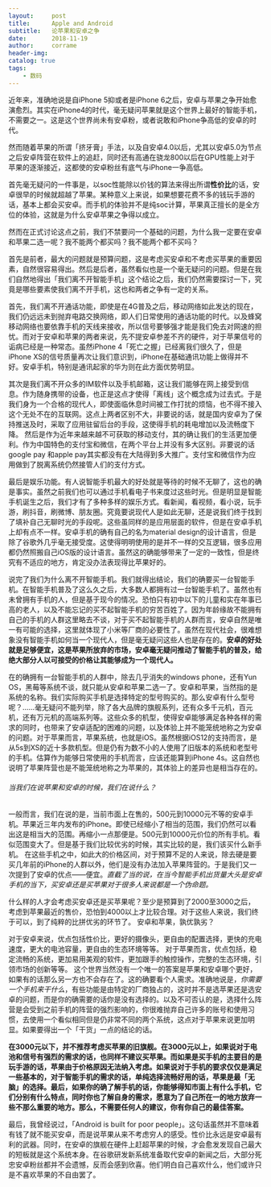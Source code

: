 ```yaml
---
layout:     post
title:      Apple and Android
subtitle:   论苹果和安卓之争
date:       2018-11-19
author:     corrame
header-img:
catalog: true
tags:
    - 数码
---
```



近年来，准确地说是自iPhone 5抑或者是iPhone 6之后，安卓与苹果之争开始愈演愈烈。其实在iPhone4的时代，毫无疑问苹果就是这个世界上最好的智能手机，不需要之一。这是这个世界尚未有安卓粉，或者说敢和iPhone争高低的安卓的时代。

然而随着苹果的所谓「挤牙膏」手法，以及自安卓4.0以后，尤其以安卓5.0为节点之后安卓阵营在软件上的追赶，同时还有高通在骁龙800以后在GPU性能上对于苹果的逐渐接近，这都使的安卓粉丝有底气与iPhone一争高低。

首先毫无疑问的一件事是，以soc性能除以价钱的算法来得出所谓**性价比**的话，安卓很早的时候就超越了苹果。某种意义上来说，如果想要花费不多的钱玩手游的话，基本上都会买安卓。而手机的体验并不是纯soc计算，苹果真正擅长的是全方位的体验，这就是为什么安卓苹果之争得以成立。

然而在正式讨论这点之前，我们不禁要问一个基础的问题，为什么我一定要在安卓和苹果二选一呢？我不能两个都买吗？我不能两个都不买吗？

首先是前者，最大的问题就是预算问题，这是考虑买安卓和不考虑买苹果的重要因素，自然很容易得出。然后是后者，虽然看似也是一个毫无疑问的问题。但是在我们自然地得出「我们离不开智能手机」这个结论之后，我们仍然需要探讨一下，究竟是哪些要素使我们离不开手机，这也和两者之争有一定的关系。

首先，我们离不开通话功能，即使是在4G普及之后，移动网络如此发达的现在，我们仍远远未到抛弃电路交换网络，即人们日常使用的通话功能的时代。以及蜂窝移动网络也要依靠手机的天线来接收，所以信号要够强才能是我们免去对网速的担忧。而对于安卓和苹果的两者来说，先不提安卓参差不齐的硬件，对于苹果信号的诟病已经是一种常态。虽然iPhone 4「死亡之握」已经离我们很久了，但是iPhone XS的信号质量再次让我们意识到，iPhone在基础通讯功能上做得并不好。安卓手机，特别是通讯起家的华为则在此方面优势明显。

其次是我们离不开众多的IM软件以及手机邮箱，这让我们能够在网上接受到信息。作为随身携带的设备，也正是这点才使得「离线」这个概念成为过去式。于是我们身为一个合格的现代人，即使面临休息时间被工作打扰的烦恼，也不得不接入这个无处不在的互联网。这点上两者区别不大，非要说的话，就是国内安卓为了保持推送及时，采取了应用驻留后台的手段，这使得手机的耗电增加以及流畅度下降。
然后是作为近年来越来越不可获取的移动支付，其的确让我们的生活更加便利。作为中国特色的支付宝和微信，在两个平台上并没有多大区别。非要说的话google pay 和apple pay其实都没有在大陆得到多大推广。支付宝和微信作为应用做到了脱离系统仍然接管人们的支付方式。

最后是娱乐功能。有人说智能手机最大的好处就是等待的时候不无聊了，这也的确是事实。虽然之前我们也可以通过手机看电子书来度过这些时光。但是明显是智能手机诞生之后，我们才有了多种多样的娱乐方式。看新闻，看视频，看小说，玩手游，刷抖音，刷微博、朋友圈。究竟要说现代人是如此无聊，还是说我们终于找到了填补自己无聊时光的手段呢。这些虽同样的是应用层面的软件，但是在安卓手机上却有点不一样。安卓手机的确有自己的名为material design的设计语言，但是除了谷歌外几乎毫无接受度。这使得明明使用的是并不一样的交互逻辑，很多应用都仍然照搬自己iOS版的设计语言。虽然这的确能够带来了一定的一致性，但是终究有不适应的地方，肯定没办法表现得比苹果好的。

说完了我们为什么离不开智能手机。我们就得出结论，我们的确要买一台智能手机。在智能手机普及了这么久之后，大多数人都拥有过一台智能手机了。虽然也有未曾拥有手机的人，但是基于现今的情况。恐怕只有初中以下的儿童和实在年事已高的老人，以及不能忘记的买不起智能手机的穷苦百姓了。因为年龄缘故不能拥有自己的手机的人群这里略去不谈，对于买不起智能手机的人群而言，安卓自然是唯一有可能的选择，这里就体现了小米等厂商的必要性了。虽然在现代社会，很难想象没有智能手机如何当一个现代人，但是毫无疑问这些人也是存在的。**安卓的好处就是足够便宜，这是苹果所放弃的市场，安卓毫无疑问推动了智能手机的普及，给绝大部分人以可接受的价格让其能够成为一个现代人。**

在的确拥有一台智能手机的人群中，除去几乎消失的windows phone，还有Yun OS，黑莓等系统不谈，就只能从安卓和苹果二选一了。安卓和苹果，当然指的是系统的名称。我们实际购买手机是选择特定的型号购买的。那么安卓有什么型号呢？……毫无疑问不能列举，除了各大品牌的旗舰系列，还有众多千元机，百元机，还有万元机的高端系列等。这些众多的机型，使得安卓能够满足各种各样的需求的同时，也带来了安卓适配的困难的问题，以及体验上并不能笼统地称之为安卓的问题。对于苹果而言，苹果系统，也就是iOS。虽然根据iOS12的支持而言，是从5s到XS的近十多款机型。但是仍有为数不小的人使用了旧版本的系统和老型号的手机。估算作为能够日常使用的手机而言，应该还能算到iPhone 4s。这自然也说明了苹果阵营也是不能笼统地称之为苹果的，其体验上的差异也是相当存在的。

###### 当我们在说苹果和安卓的时候，我们在说什么？

一般而言，我们在说的是，当前市面上在售的，500元到10000元不等的安卓手机。苹果近三年内发布的iPhone。即使已经缩小了相当的范围，我们仍然可以看出这是相当大的范围。再缩小一点那便是。500元到10000元价位的所有手机。看似范围变大了。但是基于我们比较优劣的时候，其实比较的是，我们该买什么新手机。
在这些手机之中，如此大的价格区间，对于预算不足的人来说，除去硬是要买几年前的iPhone的人群以外，他们是没有办法加入苹果阵营的。于是我们又一次提到了安卓的优点——便宜。*直截了当的说，在当今智能手机出货量大头是安卓手机的当下，买安卓还是买苹果对于很多人来说都是一个伪命题。*

什么样的人才会考虑买安卓还是买苹果呢？至少是预算到了2000至3000之后，考虑到苹果最近的售价，恐怕到4000以上才比较合理。对于这些人来说，我们终于可以，到了纯粹的比拼优劣的环节了。
安卓和苹果，孰优孰劣？

对于安卓来说，优点包括性价比，更好的摄像头，更自由的配置选择，更快的充电速度，更大的电池容量，更自由的生态环境等等。
对于苹果而言，优点包括，稳定流畅的系统，更加易用美观的软件，更加跟手的触控操作，完整的生态环境，引领市场的创新等等。
这个世界当然没有一个唯一的答案是苹果和安卓哪个更好，如果有的话那么另一方也不会存在了。这的确要看个人需求。准确地说是，*你需要一个手机来干什么*，有些功能是由特定的厂商独占的，这时并不是选苹果还是选安卓的问题，而是你的确需要的话你是没有选择的。以及不可否认的是，选择什么阵营是会受到之前手机的阵营的强烈影响的，你很难抛弃自己许多的账号和使用习惯，去使用一个看似相同但是仍非常不同的两个系统，这点对于苹果来说更加明显。如果要得出一个「干货」一点的结论的话。

**在3000元以下，并不推荐考虑买苹果的旧旗舰。在3000元以上，如果说对于电池和信号有强烈的需求的话，也同样不建议买苹果。而如果是买手机的主要目的是玩手游的话，苹果由于价格原因无法纳入考虑。如果说对于手机的要求仅仅是满足一些基本的，对于智能手机的需求的话，单纯选择流畅好用的话，苹果是最「无脑」的选择。最后，如果你的确了解手机的话，你能够得知市面上有什么手机，它们分别有什么特点，同时你也了解自身的需求，愿意为了自己所在一的地方放弃一些不那么重要的地方。那么，不需要任何人的建议，你有你自己的最佳答案。**

最后，我曾经说过，「Android is built for poor people」。这句话虽然并不意味着有钱了就不能买安卓，而是说苹果从来不考虑穷人的感受。性价比永远是安卓最有利的武器。同时，在安卓的旗舰在硬件上赶超苹果的时候，才会愈发发现自己最大的短板就是这个系统本身。在谷歌研发新系统准备取代安卓的新闻之后，大部分死忠安卓粉丝都并不会遗憾，反而会感到欣喜。他们明白自己喜欢什么，他们或许只是不喜欢苹果的不自由罢了。
